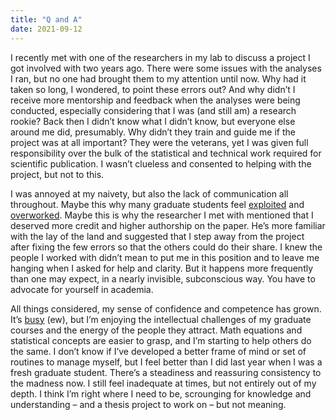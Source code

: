 ```yaml
---
title: "Q and A"
date: 2021-09-12
---
```


I recently met with one of the researchers in my lab to discuss a project I got involved with two years ago. There were some issues with the analyses I ran, but no one had brought them to my attention until now. Why had it taken so long, I wondered, to point these errors out? And why didn’t I receive more mentorship and feedback when the analyses were being conducted, especially considering that I was (and still am) a research rookie? Back then I didn’t know what I didn’t know, but everyone else around me did, presumably. Why didn’t they train and guide me if the project was at all important? They were the veterans, yet I was given full responsibility over the bulk of the statistical and technical work required for scientific publication. I wasn’t clueless and consented to helping with the project, but not to this.

I was annoyed at my naivety, but also the lack of communication all throughout. Maybe this why many graduate students feel [exploited](https://blogs.scientificamerican.com/observations/the-emotional-toll-of-graduate-school/) and [overworked](http://ga.berkeley.edu/wp-content/uploads/2015/04/wellbeingreport_2014.pdf). Maybe this is why the researcher I met with mentioned that I deserved more credit and higher authorship on the paper. He’s more familiar with the lay of the land and suggested that I step away from the project after fixing the few errors so that the others could do their share. I knew the people I worked with didn’t mean to put me in this position and to leave me hanging when I asked for help and clarity. But it happens more frequently than one may expect, in a nearly invisible, subconscious way. You have to advocate for yourself in academia.

All things considered, my sense of confidence and competence has grown. It’s [busy](https://archive.nytimes.com/query.nytimes.com/gst/fullpage-940DEED8113AF932A35754C0A9649D8B63.html) (ew), but I’m enjoying the intellectual challenges of my graduate courses and the energy of the people they attract. Math equations and statistical concepts are easier to grasp, and I’m starting to help others do the same. I don’t know if I’ve developed a better frame of mind or set of routines to manage myself, but I feel better than I did last year when I was a fresh graduate student. There’s a steadiness and reassuring consistency to the madness now. I still feel inadequate at times, but not entirely out of my depth. I think I’m right where I need to be, scrounging for knowledge and understanding – and a thesis project to work on – but not meaning.
